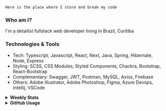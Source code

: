 ```
Here is the place where I store and break my code
```
### Who am I?
I'm a detailist fullstack web developer living in Brazil, Curitiba

### Technologies & Tools
- Tech: Typescript, Javascript, React, Next, Java, Spring, Hibernate, Node, Express
- Styling: SCSS, CSS Modules, Styled Components, Chackra, Bootstrap, React-Bootstrap
- Complementary: Swagger, JWT, Postman, MySQL, Axios, Firebase
- Others: Adobe Illustrator, Adobe Photoshop, Figma, Azure Devops, Intellij, VSCode

<details>
  <summary><b> Weekly Stats</b></summary>
<!--START_SECTION:waka-->

```text
JavaScript   15 hrs 22 mins  ███████████▒░░░░░░░░░░░░░   45.64 %
CSS          10 hrs 34 mins  ████████░░░░░░░░░░░░░░░░░   31.41 %
TypeScript   5 hrs 34 mins   ████░░░░░░░░░░░░░░░░░░░░░   16.57 %
Docker       45 mins         ▓░░░░░░░░░░░░░░░░░░░░░░░░   02.23 %
Other        38 mins         ▒░░░░░░░░░░░░░░░░░░░░░░░░   01.90 %
```

<!--END_SECTION:waka-->
</details>

<details>
  <summary><b> GitHub Usage</b></summary>
  
[![Top Langs](https://github-readme-stats.vercel.app/api/top-langs/?username=gxlpes&&langs_count=9&layout=compact)](https://github.com/anuraghazra/github-readme-stats)

</details>
